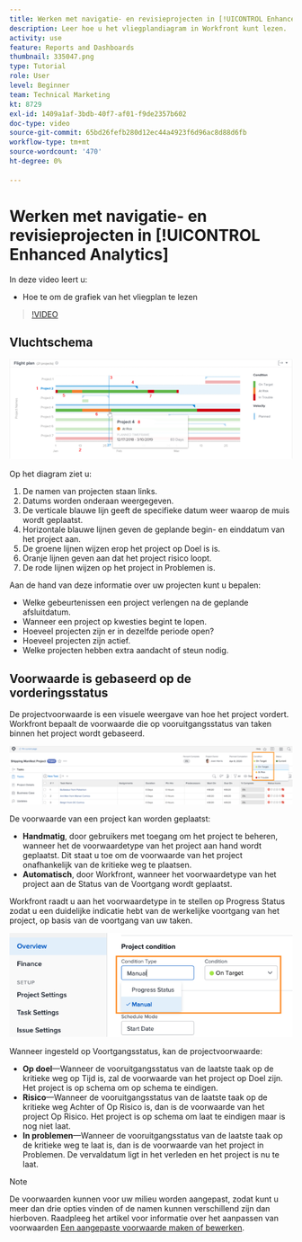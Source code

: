 ```yaml
---
title: Werken met navigatie- en revisieprojecten in [!UICONTROL Enhanced Analytics]
description: Leer hoe u het vliegplandiagram in Workfront kunt lezen.
activity: use
feature: Reports and Dashboards
thumbnail: 335047.png
type: Tutorial
role: User
level: Beginner
team: Technical Marketing
kt: 8729
exl-id: 1409a1af-3bdb-40f7-af01-f9de2357b602
doc-type: video
source-git-commit: 65bd26fefb280d12ec44a4923f6d96ac8d88d6fb
workflow-type: tm+mt
source-wordcount: '470'
ht-degree: 0%

---
```


# Werken met navigatie- en revisieprojecten in [!UICONTROL Enhanced Analytics]

In deze video leert u:

* Hoe te om de grafiek van het vliegplan te lezen

>[!VIDEO](https://video.tv.adobe.com/v/335047/?quality=12&learn=on)

## Vluchtschema

![Een afbeelding van een vliegplandiagram met getallen die overeenkomen met de onderliggende opsommingstekens](assets/section-2-1.png)

Op het diagram ziet u:

1. De namen van projecten staan links.
1. Datums worden onderaan weergegeven.
1. De verticale blauwe lijn geeft de specifieke datum weer waarop de muis wordt geplaatst.
1. Horizontale blauwe lijnen geven de geplande begin- en einddatum van het project aan.
1. De groene lijnen wijzen erop het project op Doel is is.
1. Oranje lijnen geven aan dat het project risico loopt.
1. De rode lijnen wijzen op het project in Problemen is.

Aan de hand van deze informatie over uw projecten kunt u bepalen:

* Welke gebeurtenissen een project verlengen na de geplande afsluitdatum.
* Wanneer een project op kwesties begint te lopen.
* Hoeveel projecten zijn er in dezelfde periode open?
* Hoeveel projecten zijn actief.
* Welke projecten hebben extra aandacht of steun nodig.

## Voorwaarde is gebaseerd op de vorderingsstatus

De projectvoorwaarde is een visuele weergave van hoe het project vordert. Workfront bepaalt de voorwaarde die op vooruitgangsstatus van taken binnen het project wordt gebaseerd.

![Een afbeelding van mogelijke voortgangsstatussen](assets/section-2-2.png)

De voorwaarde van een project kan worden geplaatst:

* **Handmatig**, door gebruikers met toegang om het project te beheren, wanneer het de voorwaardetype van het project aan hand wordt geplaatst. Dit staat u toe om de voorwaarde van het project onafhankelijk van de kritieke weg te plaatsen.
* **Automatisch**, door Workfront, wanneer het voorwaardetype van het project aan de Status van de Voortgang wordt geplaatst.

Workfront raadt u aan het voorwaardetype in te stellen op Progress Status zodat u een duidelijke indicatie hebt van de werkelijke voortgang van het project, op basis van de voortgang van uw taken.

![Een afbeelding van mogelijke voortgangsstatussen](assets/section-2-3.png)

Wanneer ingesteld op Voortgangsstatus, kan de projectvoorwaarde:

* **Op doel**—Wanneer de vooruitgangsstatus van de laatste taak op de kritieke weg op Tijd is, zal de voorwaarde van het project op Doel zijn. Het project is op schema om op schema te eindigen.
* **Risico**—Wanneer de vooruitgangsstatus van de laatste taak op de kritieke weg Achter of Op Risico is, dan is de voorwaarde van het project Op Risico. Het project is op schema om laat te eindigen maar is nog niet laat.
* **In problemen**—Wanneer de vooruitgangsstatus van de laatste taak op de kritieke weg te laat is, dan is de voorwaarde van het project in Problemen. De vervaldatum ligt in het verleden en het project is nu te laat.

>[!NOTE]
>
>De voorwaarden kunnen voor uw milieu worden aangepast, zodat kunt u meer dan drie opties vinden of de namen kunnen verschillend zijn dan hierboven. Raadpleeg het artikel voor informatie over het aanpassen van voorwaarden [Een aangepaste voorwaarde maken of bewerken](https://experienceleague.adobe.com/docs/workfront/using/administration-and-setup/customize/custom-conditions/create-edit-custom-conditions.html?lang=en).
